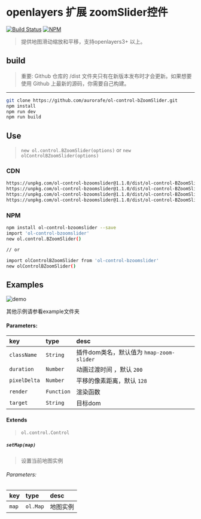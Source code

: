 # openlayers 扩展 zoomSlider控件

[![Build Status](https://www.travis-ci.org/aurorafe/ol-control-bZoomSlider.svg?branch=master)](https://www.travis-ci.org/aurorafe/ol-control-bZoomSlider)
[![NPM](https://nodei.co/npm/ol-control-bzoomslider.png?downloads=true&downloadRank=true&stars=true)](https://nodei.co/npm/ol-control-bzoomslider/)

> 提供地图滑动缩放和平移，支持openlayers3+ 以上。

## build

> 重要: Github 仓库的 /dist 文件夹只有在新版本发布时才会更新。如果想要使用 Github 上最新的源码，你需要自己构建。

---

```bash
git clone https://github.com/aurorafe/ol-control-bZoomSlider.git
npm install
npm run dev
npm run build
```

## Use

> `new ol.control.BZoomSlider(options)` or `new olControlBZoomSlider(options)`

### CDN

```bash
https://unpkg.com/ol-control-bzoomslider@1.1.0/dist/ol-control-BZoomSlider.min.js
https://unpkg.com/ol-control-bzoomslider@1.1.0/dist/ol-control-BZoomSlider.js
https://unpkg.com/ol-control-bzoomslider@1.1.0/dist/ol-control-BZoomSlider.css
https://unpkg.com/ol-control-bzoomslider@1.1.0/dist/ol-control-BZoomSlider.min.css
```

### NPM

```bash
npm install ol-control-bzoomslider --save
import 'ol-control-bzoomslider'
new ol.control.BZoomSlider()

// or

import olControlBZoomSlider from 'ol-control-bzoomslider'
new olControlBZoomSlider()
```

## Examples

![demo](https://raw.githubusercontent.com/aurorafe/ol-control-bZoomSlider/master/asset/demo.gif)

其他示例请参看example文件夹


#### Parameters:

| key | type | desc |
| :--- | :--- | :---------- |
| `className` | `String` | 插件dom类名，默认值为 ``hmap-zoom-slider`` |
| `duration` | `Number` | 动画过渡时间 ，默认 ``200``|
| `pixelDelta` | `Number` | 平移的像素距离，默认 ``128`` |
| `render` | `Function` | 渲染函数 |
| `target` | `String` | 目标dom |

#### Extends

> `ol.control.Control`

##### `setMap(map)`

> 设置当前地图实例

###### Parameters:

| key | type | desc |
| :--- | :--- | :---------- |
| `map` | `ol.Map` | 地图实例 |
